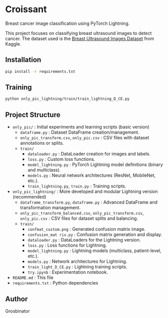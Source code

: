 
# Croissant

Breast cancer image classification using PyTorch Lightning.

This project focuses on classifying breast ultrasound images to detect cancer. The dataset used is the [Breast Ultrasound Images Dataset](https://www.kaggle.com/datasets/aryashah2k/breast-ultrasound-images-dataset) from Kaggle.

## Installation

```bash
pip install -r requirements.txt
```

## Training

```bash
python only_pic_lightning/train/train_lightning_D_CE.py
```


## Project Structure

- `only_pic/` : Initial experiments and learning scripts (basic version)
	- `dataframe.py` : Dataset DataFrame creation/management.
	- `only_pic_transform.csv`, `only_pic.csv` : CSV files with dataset annotations or splits.
	- `train/`
		- `dataloader.py` : DataLoader creation for images and labels.
		- `loss.py` : Custom loss functions.
		- `model_lightning.py` : PyTorch Lightning model definitions (binary and multiclass).
		- `models.py` : Neural network architectures (ResNet, MobileNet, etc.).
		- `train_lightning.py`, `train.py` : Training scripts.
- `only_pic_lightning/` : More developed and modular Lightning version (recommended)
	- `dataframe_transform.py`, `dataframe.py` : Advanced DataFrame and transformation management.
	- `only_pic_transform_balanced.csv`, `only_pic_transform.csv`, `only_pic.csv` : CSV files for dataset splits and balancing.
	- `train/`
		- `confmat_custom.png` : Generated confusion matrix image.
		- `confusion_mat rix.py` : Confusion matrix generation and display.
		- `dataloader.py` : DataLoaders for the Lightning version.
		- `loss.py` : Loss functions for Lightning.
		- `model_lightning.py` : Lightning models (multiclass, patient-level, etc.).
		- `models.py` : Network architectures for Lightning.
		- `train_light_D_CE.py` : Lightning training scripts.
		- `try.ipynb` : Experimentation notebook.
- `README.md` : This file
- `requirements.txt` : Python dependencies

## Author

Grosbinator
